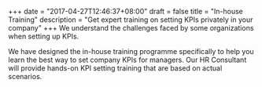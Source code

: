 +++
date = "2017-04-27T12:46:37+08:00"
draft = false
title = "In-house Training"
description = "Get expert training on setting KPIs privately in your company"
+++
We understand the challenges faced by some organizations when setting up KPIs.

We have designed the in-house training programme specifically to help you learn the best way to set company KPIs for managers. Our HR Consultant will provide hands-on KPI setting training that are based on actual scenarios.
